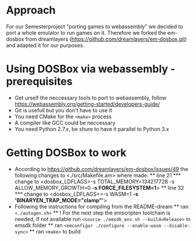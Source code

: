 # Approach

For our Semesterproject "porting games to webassembly" we decided to port a whole emulator to run games on it. Therefore we forked the em-dosbox from dreamlayers (https://github.com/dreamlayers/em-dosbox.git) and adapted it for our purposes.


# Using DOSBox via webassembly - prerequisites

* Get urself the neccessary tools to port to webassembly, follow https://webassembly.org/getting-started/developers-guide/
* Git is usefull but you don't have to use it
* You need CMake for the `<make>` process
* A compiler like GCC could be neccessary
* You need Python 2.7.x, be shure to have it parallel to Python 3.x


# Getting DOSBox to work

* According to https://github.com/dreamlayers/em-dosbox/issues/49 the following changes to <./src/Makefile.am> where made:
** line 21
*** change to <dosbox_LDFLAGS=-s TOTAL_MEMORY=134217728 -s ALLOW_MEMORY_GROWTH=0 **-s FORCE_FILESYSTEM=1**>
** line 32
*** change to <dosbox_LDFLAGS+=-s WASM=1 **-s 'BINARYEN_TRAP_MODE="clamp"'**>
* Following the instructions for compiling from the README-dream
** ran `<./autogen.sh>`
** ! For the next step the emscripten toolchain is needed, if not available run `<source ./emsdk_env.sh --build=Release>` in emsdk folder
** ran `<emconfigur ./configure --enable-wasm --disable-sync>`
** ran `<make>` to build

